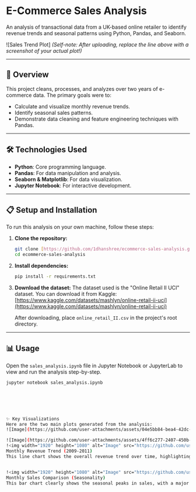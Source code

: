 # E-Commerce Sales Analysis

An analysis of transactional data from a UK-based online retailer to identify revenue trends and seasonal patterns using Python, Pandas, and Seaborn.

![Sales Trend Plot]
*(Self-note: After uploading, replace the line above with a screenshot of your actual plot!)*

---

## 🚀 Overview

This project cleans, processes, and analyzes over two years of e-commerce data. The primary goals were to:
* Calculate and visualize monthly revenue trends.
* Identify seasonal sales patterns.
* Demonstrate data cleaning and feature engineering techniques with Pandas.

---

## 🛠️ Technologies Used

* **Python**: Core programming language.
* **Pandas**: For data manipulation and analysis.
* **Seaborn & Matplotlib**: For data visualization.
* **Jupyter Notebook**: For interactive development.

---

## 📋 Setup and Installation

To run this analysis on your own machine, follow these steps:

1.  **Clone the repository:**
    ```bash
    git clone [https://github.com/1dhanshree/ecommerce-sales-analysis.git](https://github.com/1dhanshree/ecommerce-sales-analysis.git)
    cd ecommerce-sales-analysis
    ```

2.  **Install dependencies:**
    ```bash
    pip install -r requirements.txt
    ```

3.  **Download the dataset:**
    The dataset used is the "Online Retail II UCI" dataset. You can download it from Kaggle:
    [https://www.kaggle.com/datasets/mashlyn/online-retail-ii-uci](https://www.kaggle.com/datasets/mashlyn/online-retail-ii-uci)
    
    After downloading, place `online_retail_II.csv` in the project's root directory.

---

## 📊 Usage

Open the `sales_analysis.ipynb` file in Jupyter Notebook or JupyterLab to view and run the analysis step-by-step.

```bash
jupyter notebook sales_analysis.ipynb






✨ Key Visualizations
Here are the two main plots generated from the analysis:
![Image](https://github.com/user-attachments/assets/04e5bb84-bea4-42dc-954c-e29005a6fe80)

![Image](https://github.com/user-attachments/assets/4ff6c277-2407-450b-8546-d96f445d4b3c)
!<img width="1920" height="1080" alt="Image" src="https://github.com/user-attachments/assets/04e5bb84-bea4-42dc-954c-e29005a6fe80" />
Monthly Revenue Trend (2009-2011)
This line chart shows the overall revenue trend over time, highlighting significant growth towards the end of each year.


!<img width="1920" height="1080" alt="Image" src="https://github.com/user-attachments/assets/4ff6c277-2407-450b-8546-d96f445d4b3c" />
Monthly Sales Comparison (Seasonality)
This bar chart clearly shows the seasonal peaks in sales, with a major spike in November leading up to the holiday season.
